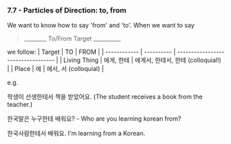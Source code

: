 ### 7.7 - Particles of Direction: to, from

We want to know how to say 'from' and 'to'. When we want to say

> ________ To/From Target __________

we follow:
| Target       | TO         | FROM                               |
| ------------ | ---------- | ---------------------------------- |
| Living Thing | 에게, 한테 | 에게서, 한테서, 한테 (colloquial!) |
| Place        | 에         | 에서, 서 (colloquial)              |

e.g. 

학생이 선생한테서 책을 받았어요. (The student receives a book from the teacher.)

한국말은 누구한테 배워요? - Who are you learning korean from?

한국사람한테서 배워요. I'm learning from a Korean.

